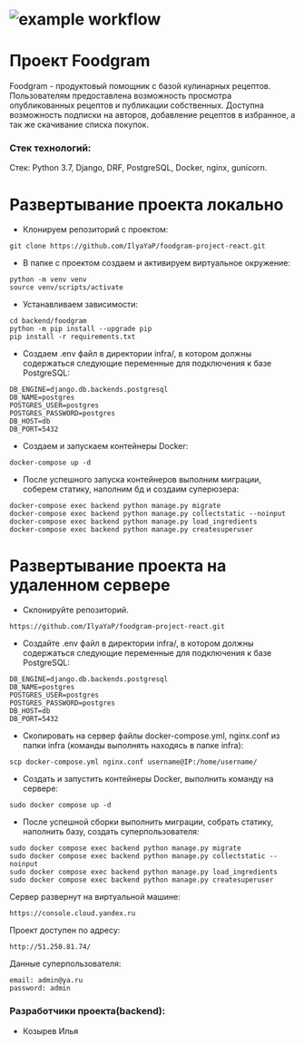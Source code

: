 # ![example workflow](https://github.com/IlyaYaP/foodgram-project-react/actions/workflows/main.yml/badge.svg)

# Проект Foodgram
Foodgram - продуктовый помощник с базой кулинарных рецептов. Пользователям предоставлена возможность просмотра опубликованных рецептов и публикации собственных. Доступна возможность подписки на авторов, добавление рецептов в избранное,  а так же скачивание списка покупок.
  
### Стек технологий:
Стек: Python 3.7, Django, DRF, PostgreSQL, Docker, nginx, gunicorn.

# Развертывание проекта локально
-  Клонируем репозиторий с проектом:
```
git clone https://github.com/IlyaYaP/foodgram-project-react.git
```
-  В папке с проектом создаем и активируем виртуальное окружение:
```
python -m venv venv
source venv/scripts/activate
```
-  Устанавливаем зависимости:
```
cd backend/foodgram
python -m pip install --upgrade pip
pip install -r requirements.txt
```
-  Создаем .env файл в директории infra/, в котором должны содержаться следующие переменные для подключения к базе PostgreSQL:
```
DB_ENGINE=django.db.backends.postgresql
DB_NAME=postgres
POSTGRES_USER=postgres
POSTGRES_PASSWORD=postgres
DB_HOST=db
DB_PORT=5432
```
-  Создаем и запускаем контейнеры Docker:
```
docker-compose up -d
```

-  После успешного запуска контейнеров выполним миграции, соберем статику, наполним бд и создаим суперюзера:
```
docker-compose exec backend python manage.py migrate
docker-compose exec backend python manage.py collectstatic --noinput
docker-compose exec backend python manage.py load_ingredients
docker-compose exec backend python manage.py createsuperuser
```

# Развертывание проекта на удаленном сервере
 - Склонируйте репозиторий. 
```
https://github.com/IlyaYaP/foodgram-project-react.git
```
 - Создайте .env файл в директории infra/, в котором должны содержаться следующие переменные для подключения к базе PostgreSQL:
```
DB_ENGINE=django.db.backends.postgresql
DB_NAME=postgres
POSTGRES_USER=postgres
POSTGRES_PASSWORD=postgres
DB_HOST=db
DB_PORT=5432
```
 - Скопировать на сервер файлы docker-compose.yml, nginx.conf из папки infra (команды выполнять находясь в папке infra):
```
scp docker-compose.yml nginx.conf username@IP:/home/username/
```
 - Создать и запустить контейнеры Docker, выполнить команду на сервере:
```
sudo docker compose up -d
```
 - После успешной сборки выполнить миграции, собрать статику, наполнить базу, создать суперпользователя:
```
sudo docker compose exec backend python manage.py migrate
sudo docker compose exec backend python manage.py collectstatic --noinput
sudo docker compose exec backend python manage.py load_ingredients
sudo docker compose exec backend python manage.py createsuperuser
```

Сервер развернут на виртуальной машине:
```
https://console.cloud.yandex.ru
```
Проект доступен по адресу:
```
http://51.250.81.74/
```
Данные суперпользователя:
```
email: admin@ya.ru
password: admin
```
### Разработчики проекта(backend):

 - Козырев Илья 
